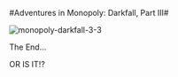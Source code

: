 #Adventures in Monopoly: Darkfall, Part III#

![](http://westkarana.com/wp-content/uploads/2009/01/monopoly-darkfall-3-3.jpg "monopoly-darkfall-3-3")

The End...

OR IS IT!?

